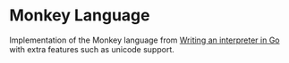 Monkey Language
===============

Implementation of the Monkey language from [Writing an interpreter in Go](https://interpreterbook.com/) with extra features such as unicode support.
